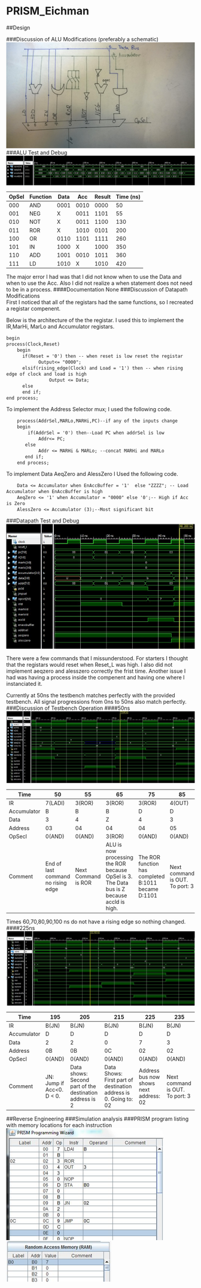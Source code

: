 PRISM_Eichman
=============
##Design

###Discussion of ALU Modifications (preferably a schematic)	
![image](https://raw.githubusercontent.com/DanielEichman/PRISM_Eichman/master/ALU.JPG)
###ALU Test and Debug 
![image](https://raw.githubusercontent.com/DanielEichman/PRISM_Eichman/master/480ns.JPG)

| OpSel | Function | Data | Acc  | Result | Time (ns) |
|-------|----------|------|------|--------|-----------|
| 000   | AND      | 0001 | 0010 | 0000   | 50        |
| 001   | NEG      | X    | 0011 | 1101   | 55        |
| 010   | NOT      | X    | 0011 | 1100   | 130       |
| 011   | ROR      | X    | 1010 | 0101   | 200       |
| 100   | OR       | 0110 | 1101 | 1111   | 260       |
| 101   | IN       | 1000 | X    | 1000   | 350       |
| 110   | ADD      | 1001 | 0010 | 1011   | 360       |
| 111   | LD       | 1010 | X    | 1010   | 420       |

The major error I had was that I did not know when to use the Data and when to use the Acc. Also I did not realize a when statement does not need to be in a process.
####Documentation
None
###Discussion of Datapath Modifications 	
First I noticed that all of the registars had the same functions, so I recreated a registar compenent. 

Below is the architecture of the the registar. I used this to implement the IR,MarHi, MarLo and Accumulator registars. 
```
begin
process(Clock,Reset)
  	begin	
	  if(Reset = '0') then -- when reset is low reset the registar
			Output<= "0000";
	  elsif(rising_edge(Clock) and Load = '1') then -- when rising edge of clock and load is high 
				Output <= Data;
	  else
	  end if;
end process;
```
To implement the Address Selector mux; I used the following code.
```
	process(AddrSel,MARLo,MARHi,PC)--if any of the inputs change
  	begin				 
		if(AddrSel = '0') then--Load PC when addrSel is low
			Addr<= PC;
	   else
			Addr <= MARHi & MARLo; --concat MARHi and MARLo
	   end if;
  	end process;  
```
To implement Data AeqZero and AlessZero I Used the following code.
```
	Data <= Accumulator when EnAccBuffer = '1'  else "ZZZZ"; -- Load Accumulator when EnAccBuffer is high
   	AeqZero <= '1' when Accumulator = "0000" else '0';-- High if Acc is Zero	
	AlessZero <= Accumulator (3);--Most significant bit
```

###Datapath Test and Debug 	
![image](https://raw.githubusercontent.com/DanielEichman/PRISM_Eichman/master/50ns.JPG)

There were a few commands that I missunderstood. For starters I thought that the registars would reset when Reset_L was high. I also did not implement aeqzero and alesszero correctly the frist time. Another issue I had was having a process inside the compenent and having one where I instanciated it.

Currently at 50ns the testbench matches perfectly with the provided testbench. All signal progressions from 0ns to 50ns also match perfectly. 
###Discussion of Testbench Operation
####50ns 
![image](https://raw.githubusercontent.com/DanielEichman/PRISM_Eichman/master/50-100ns.JPG)

| Time        	| 50                                  	| 55                  	| 65                                                                                          	| 75                                                  	| 85                              	| 95                                                                	|
|-------------	|-------------------------------------	|---------------------	|---------------------------------------------------------------------------------------------	|-----------------------------------------------------	|---------------------------------	|-------------------------------------------------------------------	|
| IR          	| 7(LADI)                             	| 3(ROR)              	| 3(ROR)                                                                                      	| 3(ROR)                                              	| 4(OUT)                          	| 4(OUT)                                                            	|
| Accumulator 	| B                                   	| B                   	| B                                                                                           	| D                                                   	| D                               	| D                                                                 	|
| Data        	| 3                                   	| 4                   	| Z                                                                                           	| 4                                                   	| 3                               	| 3                                                                 	|
| Address     	| 03                                  	| 04                  	| 04                                                                                          	| 04                                                  	| 05                              	| 05                                                                	|
| OpSecl      	| 0(AND)                              	| 0(AND)              	| 3(ROR)                                                                                      	| 0(AND)                                              	| 0(AND)                          	| 0(AND)                                                            	|
| Comment     	| End of last command no rising edge  	| Next Command is ROR 	| ALU is now processing the ROR because OpSel is 3. The Data bus is Z because accld is high.  	| The ROR function has completed B:1011 became D:1101 	| Next command is OUT. To port: 3 	| The address and Data Bus will always match the PC, unless in use. 	|

Times 60,70,80,90,100 ns do not have a rising edge so nothing changed.
####225ns 
![image](https://raw.githubusercontent.com/DanielEichman/PRISM_Eichman/master/225ns.JPG)

| Time        	| 195                       	| 205                                                     	| 215                                                              	| 225                                    	| 235                             	|
|-------------	|---------------------------	|---------------------------------------------------------	|------------------------------------------------------------------	|----------------------------------------	|---------------------------------	|
| IR          	| B(JN)                     	| B(JN)                                                   	| B(JN)                                                            	| B(JN)                                  	| B(JN)                           	|
| Accumulator 	| D                         	| D                                                       	| D                                                                	| D                                      	| D                               	|
| Data        	| 2                         	| 2                                                       	| 0                                                                	| 7                                      	| 3                               	|
| Address     	| 0B                        	| 0B                                                      	| 0C                                                               	| 02                                     	| 02                              	|
| OpSecl      	| 0(AND)                    	| 0(AND)                                                  	| 0(AND)                                                           	| 0(AND)                                 	| 0(AND)                          	|
| Comment     	| JN: Jump if Acc<0. D < 0. 	| Data shows: Second part of the destination address is 2 	| Data Shows: First part of destination address is 0. Going to: 02 	| Address bus now shows next address: 02 	| Next command is OUT. To port: 3 	|
##Reverse Engineering
###Simulation analysis
###PRISM program listing with memory locations for each instruction
![image](https://raw.githubusercontent.com/DanielEichman/PRISM_Eichman/master/PRISM_Wizard.JPG)
![image](https://raw.githubusercontent.com/DanielEichman/PRISM_Eichman/master/PRISM_RAM.JPG)
